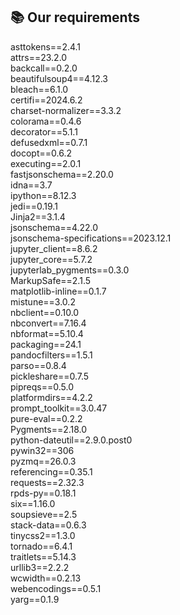 ## :books: Our requirements
asttokens==2.4.1  
attrs==23.2.0  
backcall==0.2.0  
beautifulsoup4==4.12.3  
bleach==6.1.0  
certifi==2024.6.2  
charset-normalizer==3.3.2  
colorama==0.4.6  
decorator==5.1.1  
defusedxml==0.7.1  
docopt==0.6.2  
executing==2.0.1  
fastjsonschema==2.20.0  
idna==3.7  
ipython==8.12.3  
jedi==0.19.1  
Jinja2==3.1.4  
jsonschema==4.22.0  
jsonschema-specifications==2023.12.1  
jupyter_client==8.6.2  
jupyter_core==5.7.2  
jupyterlab_pygments==0.3.0  
MarkupSafe==2.1.5  
matplotlib-inline==0.1.7  
mistune==3.0.2  
nbclient==0.10.0  
nbconvert==7.16.4  
nbformat==5.10.4  
packaging==24.1  
pandocfilters==1.5.1  
parso==0.8.4  
pickleshare==0.7.5  
pipreqs==0.5.0  
platformdirs==4.2.2  
prompt_toolkit==3.0.47  
pure-eval==0.2.2  
Pygments==2.18.0  
python-dateutil==2.9.0.post0  
pywin32==306  
pyzmq==26.0.3  
referencing==0.35.1  
requests==2.32.3  
rpds-py==0.18.1  
six==1.16.0  
soupsieve==2.5  
stack-data==0.6.3  
tinycss2==1.3.0  
tornado==6.4.1  
traitlets==5.14.3  
urllib3==2.2.2  
wcwidth==0.2.13  
webencodings==0.5.1  
yarg==0.1.9  